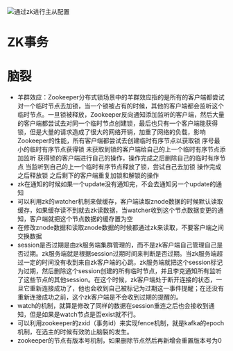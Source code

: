 ![通过zk进行主从配置](https://gitee.com/syllr/images/raw/master/uPic/20210826162704iYaR8Z.png)

# ZK事务

# 脑裂

* 羊群效应：Zookeeper分布式锁场景中的羊群效应指的是所有的客户端都尝试对一个临时节点去加锁，当一个锁被占有的时候，其他的客户端都会监听这个临时节点。一旦锁被释放，Zookeeper反向通知添加监听的客户端，然后大量的客户端都尝试去对同一个临时节点创建锁，最后也只有一个客户端能获得锁，但是大量的请求造成了很大的网络开销，加重了网络的负载，影响Zookeeper的性能，所有客户端都尝试去创建临时有序节点以获取锁
  序号最小的临时有序节点获得锁
  未获取到锁的客户端给自己的上一个临时有序节点添加监听
  获得锁的客户端进行自己的操作，操作完成之后删除自己的临时有序节点
  当监听到自己的上一个临时有序节点释放了锁，尝试自己去加锁
  操作完成之后释放锁
  之后剩下的客户端重复加锁和解锁的操作
* zk在通知的时候如果一个update没有通知完，不会去通知另一个update的通知
* 可以利用zk的watcher机制来做缓存，客户端读取znode数据的时候默认读取缓存，如果缓存读不到就去zk读数据，当watcher收到这个节点数据变更的通知，客户端就把这个节点数据的缓存置为空
* 在修改znode数据和读取znode数据的时候都通过zk来读取，不要客户端之间交换数据
* session是否过期是由zk服务端集群管理的，而不是zk客户端自己管理自己是否过期。zk服务端就是根据session过期时间来判断是否过期。当zk服务端超过一定的时间没有收到来自zk客户端的心跳，zk服务端就把这个session标记为过期，然后删除这个session创建的所有临时节点，并且李克通知所有监听了这些节点的其他session。在这个时候，zk客户端处于断开连接的状态，一旦它重新连接成功了，他也会收到自己被标记为过期这一事件提醒；在还没有重新连接成功之前，这个zk客户端是不会收到过期的提醒的。
* watch的机制，就算是修改了同样的数据在session重连之后也会接收到通知，但是如果是watch节点是否exist就不行。
* 可以利用zookeeper的zxid（事务id）来实现fence机制，就是kafka的epoch机制，在选主的时候有效防止脑裂的发生。
* zookeeper的节点有版本号机制，如果删除节点然后再新增会重置版本号为0
